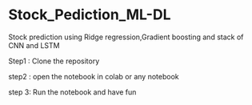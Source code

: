 # Stock_Pediction_ML-DL
Stock prediction using Ridge regression,Gradient boosting and stack of CNN and LSTM

Step1 : Clone the repository

step2 : open the notebook in colab or any notebook

step 3: Run the notebook and have fun
